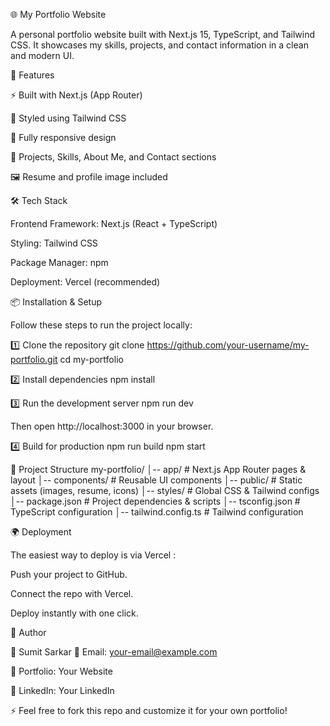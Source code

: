 🌐 My Portfolio Website

A personal portfolio website built with Next.js 15, TypeScript, and Tailwind CSS.
It showcases my skills, projects, and contact information in a clean and modern UI.

🚀 Features

⚡ Built with Next.js (App Router)

🎨 Styled using Tailwind CSS

📱 Fully responsive design

📂 Projects, Skills, About Me, and Contact sections

🖼️ Resume and profile image included

🛠️ Tech Stack

Frontend Framework: Next.js (React + TypeScript)

Styling: Tailwind CSS

Package Manager: npm

Deployment: Vercel (recommended)

📦 Installation & Setup

Follow these steps to run the project locally:

1️⃣ Clone the repository
git clone https://github.com/your-username/my-portfolio.git
cd my-portfolio

2️⃣ Install dependencies
npm install

3️⃣ Run the development server
npm run dev


Then open http://localhost:3000
 in your browser.

4️⃣ Build for production
npm run build
npm start

📂 Project Structure
my-portfolio/
│-- app/              # Next.js App Router pages & layout
│-- components/       # Reusable UI components
│-- public/           # Static assets (images, resume, icons)
│-- styles/           # Global CSS & Tailwind configs
│-- package.json      # Project dependencies & scripts
│-- tsconfig.json     # TypeScript configuration
│-- tailwind.config.ts # Tailwind configuration

🌍 Deployment

The easiest way to deploy is via Vercel
:

Push your project to GitHub.

Connect the repo with Vercel.

Deploy instantly with one click.

🙋 Author

👤 Sumit Sarkar
📧 Email: your-email@example.com

🔗 Portfolio: Your Website

💼 LinkedIn: Your LinkedIn

⚡ Feel free to fork this repo and customize it for your own portfolio!
